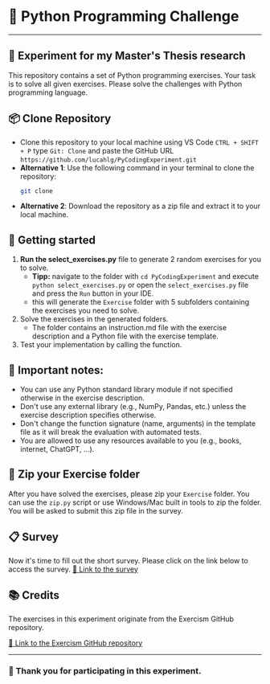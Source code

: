 # 🐍 Python Programming Challenge
____

## 🧪 Experiment for my Master's Thesis research

This repository contains a set of Python programming exercises. Your task is to solve all given exercises.
Please solve the challenges with Python programming language.

## 📦 Clone Repository
- Clone this repository to your local machine using VS Code `CTRL + SHIFT + P` type `Git: Clone` and paste the GitHub URL `https://github.com/lucahlg/PyCodingExperiment.git` 
- **Alternative 1**: Use the following command in your terminal to clone the repository:
    ```bash
    git clone
    ```
- **Alternative 2**: Download the repository as a zip file and extract it to your local machine.

## 🚀 Getting started
1. **Run the select_exercises.py** file to generate 2 random exercises for you to solve. 
    - **Tipp:** navigate to the folder with `cd PyCodingExperiment` and execute `python select_exercises.py` or open the `select_exercises.py` file and press the `Run` button in your IDE.
    - this will generate the `Exercise` folder with 5 subfolders containing the exercises you need to solve.
2. Solve the exercises in the generated folders.
    - The folder contains an instruction.md file with the exercise description and a Python file with the exercise template.
3. Test your implementation by calling the function.

## 🧾 Important notes:
- You can use any Python standard library module if not specified otherwise in the exercise description.
- Don't use any external library (e.g., NumPy, Pandas, etc.) unless the exercise description specifies otherwise.
- Don't change the function signature (name, arguments) in the template file as it will break the evaluation with automated tests.
- You are allowed to use any resources available to you (e.g., books, internet, ChatGPT, ...).


## 📁 Zip your Exercise folder
After you have solved the exercises, please zip your `Exercise` folder. You can use the `zip.py` script or use Windows/Mac built in tools to zip the folder. You will be asked to submit this zip file in the survey.

## 📋 Survey
Now it's time to fill out the short survey. Please click on the link below to access the survey.
[🔗 Link to the survey](https://survey.hdm-stuttgart.de/163574?lang=en)

## 📚 Credits
The exercises in this experiment originate from the Exercism GitHub repository.

[🔗 Link to the Exercism GitHub repository](https://github.com/exercism/python)

---

### 🙏 Thank you for participating in this experiment.